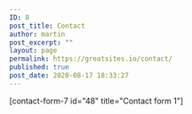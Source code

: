 ```yaml
---
ID: 8
post_title: Contact
author: martin
post_excerpt: ""
layout: page
permalink: https://greatsites.io/contact/
published: true
post_date: 2020-08-17 18:33:27
---
```

<!-- wp:paragraph -->
<p>[contact-form-7 id="48" title="Contact form 1"]</p>
<!-- /wp:paragraph -->